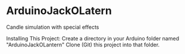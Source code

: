 ArduinoJackOLatern
==================

Candle simulation with special effects

Installing This Project:
Create a directory in your Arduino folder named "ArduinoJackOLantern"
Clone (Git) this project into that folder.  
